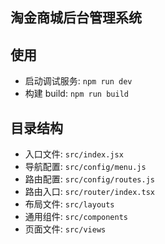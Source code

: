 ## 淘金商城后台管理系统

## 使用

- 启动调试服务: `npm run dev`
- 构建 build: `npm run build`

## 目录结构

- 入口文件: `src/index.jsx`
- 导航配置: `src/config/menu.js`
- 路由配置: `src/config/routes.js`
- 路由入口: `src/router/index.tsx`
- 布局文件: `src/layouts`
- 通用组件: `src/components`
- 页面文件: `src/views`


